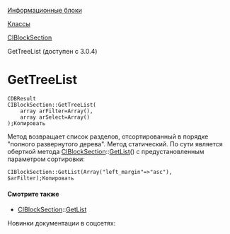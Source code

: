 [Информационные блоки](/api_help/iblock/index.php)

[Классы](/api_help/iblock/classes/index.php)

[CIBlockSection](/api_help/iblock/classes/ciblocksection/index.php)

GetTreeList (доступен с 3.0.4)

GetTreeList
===========

```
CDBResult
CIBlockSection::GetTreeList(
	array arFilter=Array(),
	array arSelect=Array()
);Копировать
```

Метод возвращает список разделов, отсортированный в порядке "полного развернутого дерева". Метод статический. По сути является оберткой метода [CIBlockSection](/api_help/iblock/classes/ciblocksection/index.php)::[GetList](/api_help/iblock/classes/ciblocksection/getlist.php)() с предустановленным параметром сортировки:

```
CIBlockSection::GetList(Array("left_margin"=>"asc"), $arFilter);Копировать
```

#### Смотрите также

* [CIBlockSection](/api_help/iblock/classes/ciblocksection/index.php)::[GetList](/api_help/iblock/classes/ciblocksection/getlist.php)

Новинки документации в соцсетях: